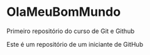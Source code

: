 # OlaMeuBomMundo
 Primeiro repositório do curso de Git e Github

 Este é um repositório de um iniciante de GitHub
